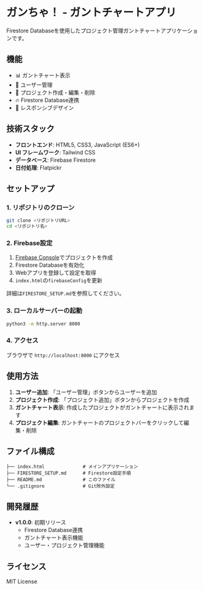 # ガンちゃ！ - ガントチャートアプリ

Firestore Databaseを使用したプロジェクト管理ガントチャートアプリケーションです。

## 機能

- 📊 ガントチャート表示
- 👥 ユーザー管理
- 📝 プロジェクト作成・編集・削除
- 🔥 Firestore Database連携
- 📱 レスポンシブデザイン

## 技術スタック

- **フロントエンド**: HTML5, CSS3, JavaScript (ES6+)
- **UI フレームワーク**: Tailwind CSS
- **データベース**: Firebase Firestore
- **日付処理**: Flatpickr

## セットアップ

### 1. リポジトリのクローン

```bash
git clone <リポジトリURL>
cd <リポジトリ名>
```

### 2. Firebase設定

1. [Firebase Console](https://console.firebase.google.com/)でプロジェクトを作成
2. Firestore Databaseを有効化
3. Webアプリを登録して設定を取得
4. `index.html`の`firebaseConfig`を更新

詳細は`FIRESTORE_SETUP.md`を参照してください。

### 3. ローカルサーバーの起動

```bash
python3 -m http.server 8000
```

### 4. アクセス

ブラウザで `http://localhost:8000` にアクセス

## 使用方法

1. **ユーザー追加**: 「ユーザー管理」ボタンからユーザーを追加
2. **プロジェクト作成**: 「プロジェクト追加」ボタンからプロジェクトを作成
3. **ガントチャート表示**: 作成したプロジェクトがガントチャートに表示されます
4. **プロジェクト編集**: ガントチャートのプロジェクトバーをクリックして編集・削除

## ファイル構成

```
├── index.html              # メインアプリケーション
├── FIRESTORE_SETUP.md      # Firestore設定手順
├── README.md               # このファイル
└── .gitignore              # Git除外設定
```

## 開発履歴

- **v1.0.0**: 初期リリース
  - Firestore Database連携
  - ガントチャート表示機能
  - ユーザー・プロジェクト管理機能

## ライセンス

MIT License

